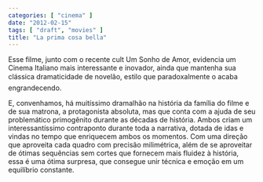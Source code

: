 ```yaml
---
categories: [ "cinema" ]
date: "2012-02-15"
tags: [ "draft", "movies" ]
title: "La prima cosa bella"
---
```

Esse filme, junto com o recente cult Um Sonho de Amor, evidencia um
Cinema Italiano mais interessante e inovador, ainda que mantenha sua
clássica dramaticidade de novelão, estilo que paradoxalmente o
acaba engrandecendo.

E, convenhamos, há muitíssimo dramalhão na história da família do
filme e de sua matrona, a protagonista absoluta, mas que conta com a ajuda
de seu problemático primogênito durante as décadas de história. Ambos
criam um interessantíssimo contraponto durante toda a narrativa, dotada
de idas e vindas no tempo que enriquecem ambos os momentos.
Com uma direção que aproveita cada quadro com precisão milimétrica,
além de se aproveitar de ótimas sequências sem cortes que fornecem
mais fluidez à história, essa é uma ótima surpresa, que consegue
unir técnica e emoção em um equilíbrio constante.

